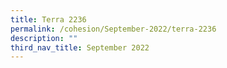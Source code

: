 ```yaml
---
title: Terra 2236
permalink: /cohesion/September-2022/terra-2236
description: ""
third_nav_title: September 2022
---
```

